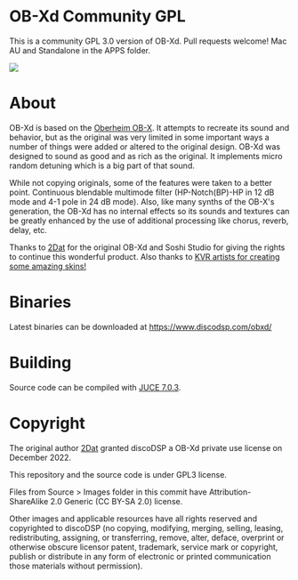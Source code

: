 # OB-Xd Community GPL

This is a community GPL 3.0 version of OB-Xd. Pull requests welcome! Mac AU and Standalone in the APPS folder. 

![](https://www.discodsp.com/img/obxd20_ilkka_rosma.jpg)

# About

OB-Xd is based on the [Oberheim OB-X](https://wikipedia.org/wiki/Oberheim_OB-X). It attempts to recreate its sound and behavior, but as the original was very limited in some important ways a number of things were added or altered to the original design. OB-Xd was designed to sound as good and as rich as the original. It implements micro random detuning which is a big part of that sound.

While not copying originals, some of the features were taken to a better point. Continuous blendable multimode filter (HP-Notch(BP)-HP in 12 dB mode and 4-1 pole in 24 dB mode). Also, like many synths of the OB-X's generation, the OB-Xd has no internal effects so its sounds and textures can be greatly enhanced by the use of additional processing like chorus, reverb, delay, etc.

Thanks to [2Dat](https://github.com/2DaT/Obxd) for the original OB-Xd and Soshi Studio for giving the rights to continue this wonderful product. Also thanks to [KVR artists for creating some amazing skins!](https://www.kvraudio.com/forum/viewtopic.php?f=1&t=471926)

# Binaries

Latest binaries can be downloaded at https://www.discodsp.com/obxd/

# Building

Source code can be compiled with [JUCE 7.0.3](https://github.com/juce-framework/JUCE/releases/tag/7.0.3).


# Copyright

The original author [2Dat](https://github.com/2DaT) granted discoDSP a OB-Xd private use license on December 2022.

This repository and the source code is under GPL3 license.

Files from Source > Images folder in this commit have Attribution-ShareAlike 2.0 Generic (CC BY-SA 2.0) license.

Other images and applicable resources have all rights reserved and copyrighted to discoDSP (no copying, modifying, merging, selling, leasing, redistributing, assigning, or transferring, remove, alter, deface, overprint or otherwise obscure licensor patent, trademark, service mark or copyright, publish or distribute in any form of electronic or printed communication those materials without permission).
